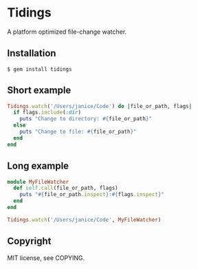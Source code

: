 # Tidings

A platform optimized file-change watcher.

## Installation

    $ gem install tidings

## Short example

```ruby
Tidings.watch('/Users/janice/Code') do |file_or_path, flags|
  if flags.include(:dir)
    puts "Change to directory: #{file_or_path}"
  else
    puts "Change to file: #{file_or_path}"
  end
end
```

## Long example

```ruby
module MyFileWatcher
  def self.call(file_or_path, flags)
    puts "#{file_or_path.inspect}:#{flags.inspect}"
  end
end

Tidings.watch('/Users/janice/Code', MyFileWatcher)
```

## Copyright

MIT license, see COPYING.

